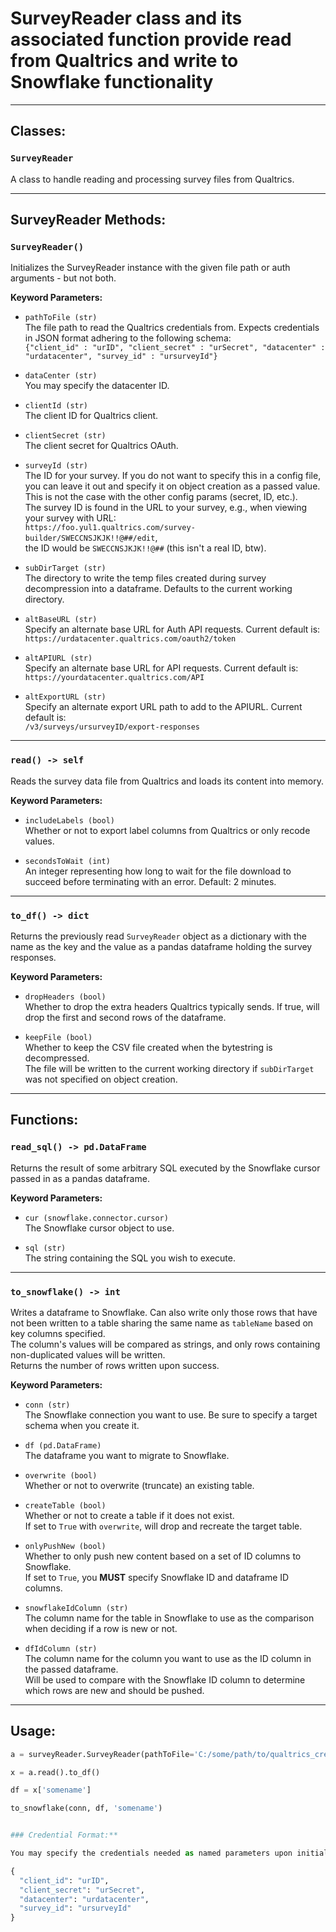 # SurveyReader class and its associated function provide read from Qualtrics and write to Snowflake functionality

---

## Classes:

### `SurveyReader`
A class to handle reading and processing survey files from Qualtrics.

---

## SurveyReader Methods:

### `SurveyReader()`
Initializes the SurveyReader instance with the given file path or auth arguments - but not both.

**Keyword Parameters:**
- `pathToFile (str)`  
  The file path to read the Qualtrics credentials from. Expects credentials in JSON format adhering to the following schema:  
  `{"client_id" : "urID", "client_secret" : "urSecret", "datacenter" : "urdatacenter", "survey_id" : "ursurveyId"}`

- `dataCenter (str)`  
  You may specify the datacenter ID.

- `clientId (str)`  
  The client ID for Qualtrics client.

- `clientSecret (str)`  
  The client secret for Qualtrics OAuth.

- `surveyId (str)`  
  The ID for your survey. If you do not want to specify this in a config file, you can leave it out and specify it on object creation as a passed value.  
  This is not the case with the other config params (secret, ID, etc.).  
  The survey ID is found in the URL to your survey, e.g., when viewing your survey with URL:  
  `https://foo.yul1.qualtrics.com/survey-builder/SWECCNSJKJK!!@##/edit`,  
  the ID would be `SWECCNSJKJK!!@##` (this isn't a real ID, btw).

- `subDirTarget (str)`  
  The directory to write the temp files created during survey decompression into a dataframe. Defaults to the current working directory.

- `altBaseURL (str)`  
  Specify an alternate base URL for Auth API requests. Current default is:  
  `https://urdatacenter.qualtrics.com/oauth2/token`

- `altAPIURL (str)`  
  Specify an alternate base URL for API requests. Current default is:  
  `https://yourdatacenter.qualtrics.com/API`

- `altExportURL (str)`  
  Specify an alternate export URL path to add to the APIURL. Current default is:  
  `/v3/surveys/ursurveyID/export-responses`

---

### `read() -> self`
Reads the survey data file from Qualtrics and loads its content into memory.

**Keyword Parameters:**
- `includeLabels (bool)`  
  Whether or not to export label columns from Qualtrics or only recode values.

- `secondsToWait (int)`  
  An integer representing how long to wait for the file download to succeed before terminating with an error. Default: 2 minutes.

---

### `to_df() -> dict`
Returns the previously read `SurveyReader` object as a dictionary with the name as the key and the value as a pandas dataframe holding the survey responses.

**Keyword Parameters:**
- `dropHeaders (bool)`  
  Whether to drop the extra headers Qualtrics typically sends. If true, will drop the first and second rows of the dataframe.

- `keepFile (bool)`  
  Whether to keep the CSV file created when the bytestring is decompressed.  
  The file will be written to the current working directory if `subDirTarget` was not specified on object creation.

---

## Functions:

### `read_sql() -> pd.DataFrame`
Returns the result of some arbitrary SQL executed by the Snowflake cursor passed in as a pandas dataframe.

**Keyword Parameters:**
- `cur (snowflake.connector.cursor)`  
  The Snowflake cursor object to use.

- `sql (str)`  
  The string containing the SQL you wish to execute.

---

### `to_snowflake() -> int`
Writes a dataframe to Snowflake. Can also write only those rows that have not been written to a table sharing the same name as `tableName` based on key columns specified.  
The column's values will be compared as strings, and only rows containing non-duplicated values will be written.  
Returns the number of rows written upon success.

**Keyword Parameters:**
- `conn (str)`  
  The Snowflake connection you want to use. Be sure to specify a target schema when you create it.

- `df (pd.DataFrame)`  
  The dataframe you want to migrate to Snowflake.

- `overwrite (bool)`  
  Whether or not to overwrite (truncate) an existing table.

- `createTable (bool)`  
  Whether or not to create a table if it does not exist.  
  If set to `True` with `overwrite`, will drop and recreate the target table.

- `onlyPushNew (bool)`  
  Whether to only push new content based on a set of ID columns to Snowflake.  
  If set to `True`, you **MUST** specify Snowflake ID and dataframe ID columns.

- `snowflakeIdColumn (str)`  
  The column name for the table in Snowflake to use as the comparison when deciding if a row is new or not.

- `dfIdColumn (str)`  
  The column name for the column you want to use as the ID column in the passed dataframe.  
  Will be used to compare with the Snowflake ID column to determine which rows are new and should be pushed.

---

## Usage:

```python
a = surveyReader.SurveyReader(pathToFile='C:/some/path/to/qualtrics_cred.json', surveyId='someid78934759')

x = a.read().to_df()

df = x['somename']

to_snowflake(conn, df, 'somename')


### Credential Format:**

You may specify the credentials needed as named parameters upon initializing a member of SurveyReader, or you can include a path to a .env or .json file with the credentials in the format:

{
  "client_id": "urID",
  "client_secret": "urSecret",
  "datacenter": "urdatacenter",
  "survey_id": "ursurveyId"
}